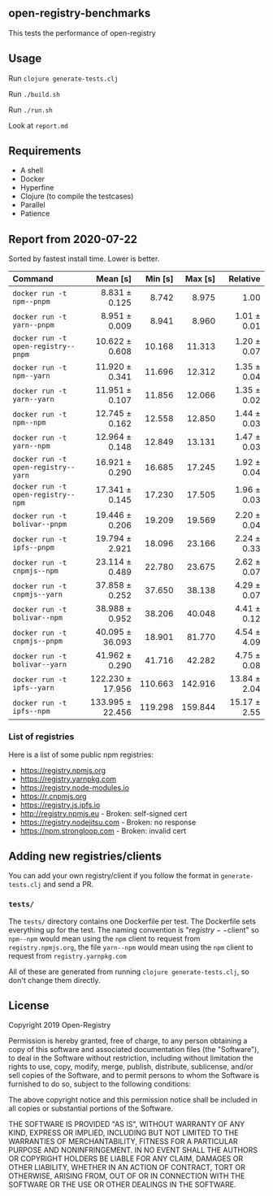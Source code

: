 ## open-registry-benchmarks

This tests the performance of open-registry

## Usage

Run `clojure generate-tests.clj`

Run `./build.sh`

Run `./run.sh`

Look at `report.md`

## Requirements

- A shell
- Docker
- Hyperfine
- Clojure (to compile the testcases)
- Parallel
- Patience

<!-- REPORT -->
## Report from 2020-07-22

Sorted by fastest install time. Lower is better.


| Command | Mean [s] | Min [s] | Max [s] | Relative |
|:---|---:|---:|---:|---:|
| `docker run -t npm--pnpm` | 8.831 ± 0.125 | 8.742 | 8.975 | 1.00 |
| `docker run -t yarn--pnpm` | 8.951 ± 0.009 | 8.941 | 8.960 | 1.01 ± 0.01 |
| `docker run -t open-registry--pnpm` | 10.622 ± 0.608 | 10.168 | 11.313 | 1.20 ± 0.07 |
| `docker run -t npm--yarn` | 11.920 ± 0.341 | 11.696 | 12.312 | 1.35 ± 0.04 |
| `docker run -t yarn--yarn` | 11.951 ± 0.107 | 11.856 | 12.066 | 1.35 ± 0.02 |
| `docker run -t npm--npm` | 12.745 ± 0.162 | 12.558 | 12.850 | 1.44 ± 0.03 |
| `docker run -t yarn--npm` | 12.964 ± 0.148 | 12.849 | 13.131 | 1.47 ± 0.03 |
| `docker run -t open-registry--yarn` | 16.921 ± 0.290 | 16.685 | 17.245 | 1.92 ± 0.04 |
| `docker run -t open-registry--npm` | 17.341 ± 0.145 | 17.230 | 17.505 | 1.96 ± 0.03 |
| `docker run -t bolivar--pnpm` | 19.446 ± 0.206 | 19.209 | 19.569 | 2.20 ± 0.04 |
| `docker run -t ipfs--pnpm` | 19.794 ± 2.921 | 18.096 | 23.166 | 2.24 ± 0.33 |
| `docker run -t cnpmjs--npm` | 23.114 ± 0.489 | 22.780 | 23.675 | 2.62 ± 0.07 |
| `docker run -t cnpmjs--yarn` | 37.858 ± 0.252 | 37.650 | 38.138 | 4.29 ± 0.07 |
| `docker run -t bolivar--npm` | 38.988 ± 0.952 | 38.206 | 40.048 | 4.41 ± 0.12 |
| `docker run -t cnpmjs--pnpm` | 40.095 ± 36.093 | 18.901 | 81.770 | 4.54 ± 4.09 |
| `docker run -t bolivar--yarn` | 41.962 ± 0.290 | 41.716 | 42.282 | 4.75 ± 0.08 |
| `docker run -t ipfs--yarn` | 122.230 ± 17.956 | 110.663 | 142.916 | 13.84 ± 2.04 |
| `docker run -t ipfs--npm` | 133.995 ± 22.456 | 119.298 | 159.844 | 15.17 ± 2.55 |
<!-- REPORT_END -->

### List of registries

Here is a list of some public npm registries:

- https://registry.npmjs.org
- https://registry.yarnpkg.com
- https://registry.node-modules.io
- https://r.cnpmjs.org
- https://registry.js.ipfs.io
- http://registry.npmjs.eu - Broken: self-signed cert
- https://registry.nodejitsu.com - Broken: no response
- https://npm.strongloop.com - Broken: invalid cert

## Adding new registries/clients

You can add your own registry/client if you follow the format in
`generate-tests.clj` and send a PR.

### `tests/`

The `tests/` directory contains one Dockerfile per test. The Dockerfile
sets everything up for the test. The naming convention is "$registry--$client"
so `npm--npm` would mean using the `npm` client to request from `registry.npmjs.org`,
the file `yarn--npm` would mean using the `npm` client to request from `registry.yarnpkg.com`

All of these are generated from running `clojure generate-tests.clj`, so don't
change them directly.

## License

Copyright 2019 Open-Registry

Permission is hereby granted, free of charge, to any person obtaining a copy of this software and associated documentation files (the "Software"), to deal in the Software without restriction, including without limitation the rights to use, copy, modify, merge, publish, distribute, sublicense, and/or sell copies of the Software, and to permit persons to whom the Software is furnished to do so, subject to the following conditions:

The above copyright notice and this permission notice shall be included in all copies or substantial portions of the Software.

THE SOFTWARE IS PROVIDED "AS IS", WITHOUT WARRANTY OF ANY KIND, EXPRESS OR IMPLIED, INCLUDING BUT NOT LIMITED TO THE WARRANTIES OF MERCHANTABILITY, FITNESS FOR A PARTICULAR PURPOSE AND NONINFRINGEMENT. IN NO EVENT SHALL THE AUTHORS OR COPYRIGHT HOLDERS BE LIABLE FOR ANY CLAIM, DAMAGES OR OTHER LIABILITY, WHETHER IN AN ACTION OF CONTRACT, TORT OR OTHERWISE, ARISING FROM, OUT OF OR IN CONNECTION WITH THE SOFTWARE OR THE USE OR OTHER DEALINGS IN THE SOFTWARE.
